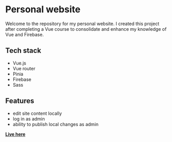 # Personal website

Welcome to the repository for my personal website. I created this project after completing a Vue course to consolidate and enhance my knowledge of Vue and Firebase.

## Tech stack

- Vue.js
- Vue router
- Pinia
- Firebase
- Sass

## Features

- edit site content locally
- log in as admin
- ability to publish local changes as admin

[**Live here**](https://marcin-hercog.netlify.app/)
